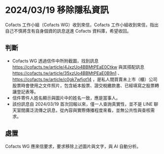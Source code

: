 # 2024/03/19 移除隱私資訊

Cofacts 工作小組（Cofacts WG）收到來信，Cofacts 工作小組收到來信，指出自己不慎將含有自身個資的訊息送進 Cofacts 資料庫，希望收回。

## 判斷

- Cofacts WG 透過信件中所附截圖，找到訊息 https://cofacts.tw/article/4JxzUo4BBMtPEaE0Ctkw 與其搭配訊息 https://cofacts.tw/article/35xzUo4BBMtPEaE0B9n1 、 https://cofacts.tw/article/c0gk7wfjot14 ，是私人間買賣未上市（櫃）公司股票時會使用之文件照片，包含紙本股票、證交稅繳款書、已經填寫之股票轉讓登記表等。
- 信件寄件人姓名顯示與圖片中的姓名一致，應是當事人。
- 該份訊息自 2024/03/19 首次回報以來，僅一人查詢真實性，並不是 LINE 聊天室間廣泛流傳之訊息，從內容與實際傳播程度來看，並無公共性與查核需求。

## 處置

Cofacts WG 應來信要求，要求移除上述圖片與文字，與 AI 自動分析。

